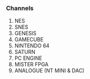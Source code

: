 ### Channels

1. NES
2. SNES
3. GENESIS
4. GAMECUBE
5. NINTENDO 64
6. SATURN
7. PC ENGINE
8. MISTER FPGA
9. ANALOGUE (NT MINI & DAC)

